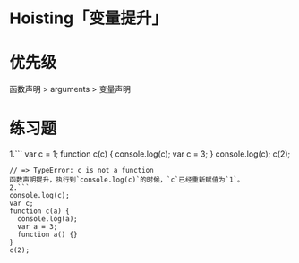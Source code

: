 # Hoisting「变量提升」
# 优先级
函数声明 > arguments > 变量声明
# 练习题
1.```
var c = 1;
function c(c) {
  console.log(c);
  var c = 3;
}
console.log(c);
c(2);
```
// => TypeError: c is not a function
函数声明提升，执行到`console.log(c)`的时候，`c`已经重新赋值为`1`。
2.```
console.log(c);
var c;
function c(a) {
  console.log(a);
  var a = 3;
  function a() {}
}
c(2);
```